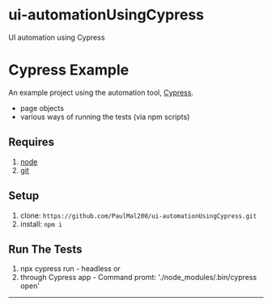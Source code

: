 # ui-automationUsingCypress
UI automation using Cypress


# Cypress Example

An example project using the automation tool, [Cypress](https://www.cypress.io/). 
- page objects
- various ways of running the tests (via npm scripts)

## Requires
1. [node](https://nodejs.org/en/)
1. [git](https://git-scm.com/)

## Setup
1. clone: `https://github.com/PaulMal200/ui-automationUsingCypress.git`
1. install: `npm i`

## Run The Tests
1. npx cypress run - headless
or
1. through Cypress app - Command promt: './node_modules/.bin/cypress open'
---

